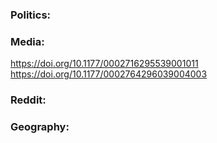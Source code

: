 ### Politics:

### Media:

https://doi.org/10.1177/0002716295539001011
https://doi.org/10.1177/0002764296039004003

### Reddit:

### Geography:
